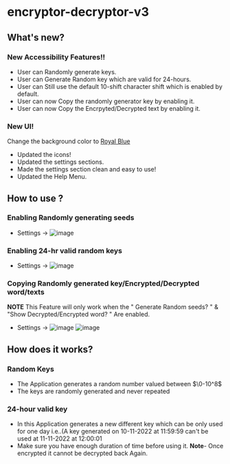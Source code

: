 # encryptor-decryptor-v3
## What's new?
### New Accessibility Features!!
- User can Randomly generate keys.
- User can Generate Random key which are valid for 24-hours.
- User can Still use the default 10-shift character shift which is enabled by default.
- User can now Copy the randomly generator key by enabling it.
- User can now Copy the Encrpyted/Decrypted text by enabling it.
### New UI!
Change the background color to [Royal Blue](https://www.google.com/search?q=royal+blue)
- Updated the icons!
- Updated the settings sections.
- Made the settings section clean and easy to use!
- Updated the Help Menu.
## How to use ?
### Enabling Randomly generating seeds 
- Settings -> ![image](https://user-images.githubusercontent.com/93775719/201476264-25e45ae3-356c-4803-bdd6-33add07a4479.png)
### Enabling 24-hr valid random keys
- Settings -> ![image](https://user-images.githubusercontent.com/93775719/201476311-4898c8ba-b067-4191-aea0-d3560e262151.png)
### Copying Randomly generated key/Encrypted/Decrypted word/texts 
**NOTE** This Feature will only work when the " Generate Random seeds? " & "Show Decrypted/Encrypted word? " Are enabled.
- Settings -> ![image](https://user-images.githubusercontent.com/93775719/201477185-1bc48da5-5286-4d3f-b87e-878350e3ec02.png)
![image](https://user-images.githubusercontent.com/93775719/201476534-c0434d2e-c642-40b5-bb03-ed10ae0264a1.png)

## How does it works?
### Random Keys
- The Application generates a random number valued between $\0-10^8$
- The keys are randomly generated and never repeated
### 24-hour valid key
- In this Application generates a new different key which can be only used for one day i.e..(A key generated on 10-11-2022 at 11:59:59 can't be used at 11-11-2022 at 12:00:01
- Make sure you have enough duration of time before using it.
**Note**- Once encrypted it cannot be decrypted back Again.


